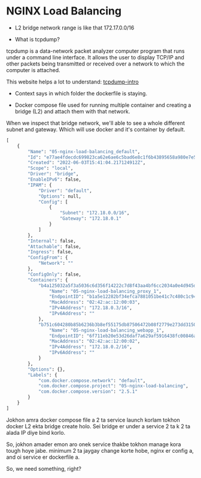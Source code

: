 # NGINX Load Balancing

- L2 bridge network range is like that 172.17.0.0/16

- What is tcpdump?

tcpdump is a data-network packet analyzer computer program that runs under a command line interface. It allows the user to display TCP/IP and other packets being transmitted or received over a network to which the computer is attached.

This website helps a lot to understand: [tcpdump-intro](https://opensource.com/article/18/10/introduction-tcpdump)

- Context says in which folder the dockerfile is staying.

- Docker compose file used for running multiple container and creating a bridge (L2) and attach them with that network.

When we inspect that bridge network, we'll able to see a whole different subnet and gateway. Which will use docker and it's container by default.

```py
[
    {
        "Name": "05-nginx-load-balancing_default",
        "Id": "e77ae4fdecdc699823ca62e6ae6c5bad6e8c1f6b43895658a980e7e59833121a",
        "Created": "2022-06-03T15:41:04.217124912Z",
        "Scope": "local",
        "Driver": "bridge",
        "EnableIPv6": false,
        "IPAM": {
            "Driver": "default",
            "Options": null,
            "Config": [
                {
                    "Subnet": "172.18.0.0/16",
                    "Gateway": "172.18.0.1"
                }
            ]
        },
        "Internal": false,
        "Attachable": false,
        "Ingress": false,
        "ConfigFrom": {
            "Network": ""
        },
        "ConfigOnly": false,
        "Containers": {
            "b4a125032a5f3a5036c6d356f14222c7d8f43aa4bf6cc2034a0e4d945d89a951": {
                "Name": "05-nginx-load-balancing_proxy_1",
                "EndpointID": "b1a5e12282bf34efca7881051be41c7c480c1c945db9cb70522c38f30a46028b",
                "MacAddress": "02:42:ac:12:00:03",
                "IPv4Address": "172.18.0.3/16",
                "IPv6Address": ""
            },
            "b751c604280b85b6236b3b8ef55175db87506472b08f2779e273dd3150bdf944": {
                "Name": "05-nginx-load-balancing_webapp_1",
                "EndpointID": "6f711eb20e53d26daf7a629af5916438fc00846a52f12714f5151131b936f853",
                "MacAddress": "02:42:ac:12:00:02",
                "IPv4Address": "172.18.0.2/16",
                "IPv6Address": ""
            }
        },
        "Options": {},
        "Labels": {
            "com.docker.compose.network": "default",
            "com.docker.compose.project": "05-nginx-load-balancing",
            "com.docker.compose.version": "2.5.1"
        }
    }
]
```

Jokhon amra docker compose file a 2 ta service launch korlam tokhon docker L2 ekta bridge create holo. Sei bridge er under a
service 2 ta k 2 ta alada IP diye bind korlo.

So, jokhon amader emon aro onek service thakbe tokhon manage kora tough hoye jabe. minimum 2 ta jaygay change korte hobe, nginx er
config a, and oi service er dockerfile a.

So, we need something, right?
